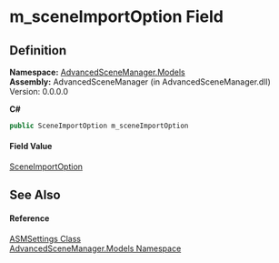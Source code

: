 # m_sceneImportOption Field




## Definition
**Namespace:** <a href="N_AdvancedSceneManager_Models">AdvancedSceneManager.Models</a>  
**Assembly:** AdvancedSceneManager (in AdvancedSceneManager.dll) Version: 0.0.0.0

**C#**
``` C#
public SceneImportOption m_sceneImportOption
```



#### Field Value
<a href="T_AdvancedSceneManager_Models_Enums_SceneImportOption">SceneImportOption</a>

## See Also


#### Reference
<a href="T_AdvancedSceneManager_Models_ASMSettings">ASMSettings Class</a>  
<a href="N_AdvancedSceneManager_Models">AdvancedSceneManager.Models Namespace</a>  
